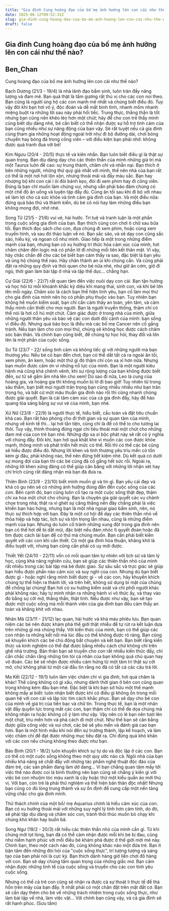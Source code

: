 ```yaml
---
title: "Gia đình Cung hoàng đạo của bố mẹ ảnh hưởng lên con cái như thế nào?"
date: 2025-06-12T09:52:31Z
slug: gia-dinh-cung-hoang-dao-cua-bo-me-anh-huong-len-con-cai-nhu-the-nao
draft: false
---
```


## Gia đình Cung hoàng đạo của bố mẹ ảnh hưởng lên con cái như thế nào?

## Ben_Chan

Cung hoàng đạo của bố mẹ ảnh hưởng lên con cái như thế nào?


Bạch Dương (21/3 - 19/4) là nhà lãnh đạo bẩm sinh, luôn tràn đầy năng lượng và đam mê. Bạn quả thật là tấm gương rất thú vị cho các con noi theo. Bạn cũng là người ủng hộ các con mạnh mẽ nhất và chúng biết điều đó. Tuy vậy đôi khi bạn hơi vô ý, độc đoán và dễ mất bình tĩnh, nhanh mồm nhanh miệng buột ra những lời sau này phải hối tiếc.
Trung thực, thẳng thắn là tốt nhưng bạn cũng nên khéo léo hơn một chút; hãy để cho con trẻ thấy mình cũng biết dịu dàng nhé, bé cần biết có thể nhận được sự hỗ trợ tình cảm của bạn cũng nhiều như sự năng động của bạn vậy.
Sẽ rất tuyệt nếu cả gia đình cùng tham gia những hoạt động ngoài trời như đi bộ đường dài, chơi bóng chuyền hay bóng đá trong công viên – với điều kiện bạn phải nhớ: không được quá tranh đua với bé!

Kim Ngưu (20/4 - 20/5) thực tế và kiên nhẫn. Bạn luôn biết điều gì là thật sự quan trọng. Bạn dịu dàng dạy cho các thiên thần của mình những giá trị mà một Taurus luôn đề cao: sự trung thành, chăm chỉ và nhẫn nại. Bạn thích ở bên những người, những thứ quý giá nhất với mình, thế nên nhà của bạn rất có thể là một nơi hơi lộn xộn, nhưng thoải mái và đầy màu sắc.
Bạn hay nhượng bộ khi con cái ỉ ôi đòi bánh kẹo, đòi đi xem phim hay đi công viên. Đúng là bạn chỉ muốn làm chúng vui, nhưng vẫn phải bảo đảm chúng có một chế độ ăn uống và luyện tập đầy đủ. Cùng ăn tối sau khi đi bộ với nhau sẽ làm lợi cho cả sức khỏe và tình cảm gia đình của bạn.
Và một điều nữa: đừng quá bảo thủ và thành kiến, dù bé có nói hay làm những điều bạn không mong đợi, nhớ nhé.

Song Tử (21/5 - 21/6) vui vẻ, hài hước. Trí tuệ và tranh luận là một phần trong cuộc sống gia đình của bạn. Bạn thích cùng con chơi ô chữ sau bữa tối. Bạn thích đọc sách cho con, đưa chúng đi xem phim, hoặc cùng xem truyền hình, và sau đó thảo luận về nó. Bạn sắc sảo, và sẽ dạy con cũng sắc sảo, hiếu kỳ, và ngoan cố như mình.
Giao tiếp là một trong những điểm mạnh của bạn, nhưng bạn có xu hướng trí thức hóa cảm xúc của mình, hơi chăm chăm đến logic mà có phần lờ đi những mối liên kết thân mật. Vì vậy, hãy chắc chắn để cho các bé biết bạn cảm thấy ra sao, đặc biệt là bạn yêu và ủng hộ chúng thế nào. Hãy chân thành an ủi khi chúng cần.
Và cũng phải đặt ra những quy định và thói quen cho bé nữa nhé, như giờ ăn cơm, giờ đi ngủ, thời gian làm bài tập ở nhà và tập thể dục… chẳng hạn.

Cự Giải (22/6 - 22/7) rất quan tâm đến việc nuôi dạy con cái. Bạn tận hưởng và học hỏi từ mỗi
khoảnh khắc kỳ diệu khi mang thai, sinh con, và khi bé lớn lên mỗi ngày. Chăm sóc là cách bạn thể hiện tình yêu, bạn cố làm mọi thứ cho gia đình của mình nên họ có phần phụ thuộc vào bạn. Tuy nhiên bạn không hề muốn kiểm soát, bạn chỉ cần cảm thấy an toàn, yên tâm, và cảm thấy mình cần thiết cho mọi người.
Bạn là người truyền thống, thậm chí có thể nói là hơi cổ hủ một chút. Cảm giác được ở trong nhà của mình, giữa những người thân yêu và bảo vệ các con dưới đôi cánh của mình: bạn sống vì điều đó.
Nhưng quá bảo bọc là điều mà các bố mẹ Cancer nên cố gắng tránh. Nếu bạn làm cho con mọi thứ, chúng sẽ không học được cách chăm sóc bản thân. Và chính bạn cũng biết, để chúng tự học hỏi, thay đổi và lớn lên là một phần của cuộc sống.

Sư Tử (23/7 - 22/ sống tình cảm và không tiếc gì với những người mà bạn thương yêu. Nếu bé có bạn đến chơi, bạn có thể dắt tất cả ra ngoài ăn tối, xem phim, ăn kem, hoặc một thứ gì đó thậm chí còn xa xỉ hơn nữa. Nhưng bạn muốn được cảm ơn vì những nỗ lực của mình. Bạn là một người kiêu hãnh mà cũng khá chênh vênh, khi sự rộng lượng của bạn không được biết đến, sư tử sẽ gầm ầm nhà lên cho xem! Dù sao đi nữa, Leo là cung của hoàng gia, và hoàng gia thì không muốn bị lờ đi bao giờ!
Tuy nhiên từ trong sâu thẳm, bạn biết mọi người trân trọng bạn cũng nhiều nhiều như bạn trân trọng họ, và bất cứ một mâu thuẫn gia đình nào rồi thì cũng nhanh chóng được giải quyết. Bạn là cái tâm cảm xúc của cả gia đình đấy, hãy để hào quang tỏa sáng bằng sự vui vẻ của mình, bạn nhé.

Xử Nữ (23/8 - 22/9) là người thực tế, hiểu biết, cầu toàn và đặt tiêu chuẩn khá cao. Bạn rất hào phóng cho đi
thời gian và sự quan tâm của mình, nhưng về kinh tế thì… lại hơi tằn tiện, cũng chỉ là để có thể lo cho tương lai thôi. Tuy vậy, thỉnh thoảng đừng ngại chi tiêu thoải mái một chút cho những đam mê của con trẻ bạn nhé. Những dịp xa xỉ bộc phát này sẽ rất có ý nghĩa với chúng đấy.
Đôi khi, bạn hơi quá khắt khe vì muốn các con được khỏe mạnh, thông minh và phát triển hết mức có thể. Rồi thì có thể các bé cũng sẽ hiểu được điều đó. Nhưng lời khen và tình thương yêu trìu mến có tốn kém gì đâu, phải không nào, thế nên đừng tiết kiệm nhé. Dù kết quả có dưới sự mong đợi của bạn thì các bé cũng đã cố gắng hết sức rồi.
Ngoài ra, những lời khen xứng đáng có thể giúp cân bằng với những lời nhận xét hay chỉ trích cũng rất đáng nhận mà bạn đã đưa ra.

Thiên Bình (23/9 - 23/10) biết mình muốn gì và tin gì. Bạn yêu cái đẹp và khá có gu nên sẽ có những ảnh hưởng đúng đắn đến cuộc sống của các con. Bên cạnh đó, bạn cũng luôn cố tạo ra một cuộc sống thật đẹp, thậm chí xa hoa một chút cho chúng.
Bạn là chuyên gia giải quyết các vụ chành chọe trong nhà; thật ra vì ghét sự căng thẳng nên đây chẳng phải là việc khiến bạn hào hứng, nhưng bạn là một nhà ngoại giao bẩm sinh, nên, nó thực sự thích hợp với bạn. Đây là một cơ hội để dạy các thiên thần nhỏ về thỏa hiệp và hợp tác, lịch sự và tôn trọng lẫn nhau, cũng là những điểm mạnh của bạn.
Nhưng do luôn cố tránh những xung đột trong gia đình nên bạn có thể hơi dễ bị dắt mũi, đặc biệt nếu đám nhóc tì quyết đoán hoặc đã tìm được cách lái bạn để có thứ mà chúng muốn. Bạn cần phải biết kiên quyết với các con khi cần thiết. Có một gia đình hòa thuận, khăng khít là điều tuyệt vời, nhưng bạn cũng cần phải có uy mới được.

Thiết Yết (24/10 - 22/11) vốn có mối quan tâm tự nhiên với lịch sử và tâm lý học, cùng khả năng
nghiên cứu, bạn sẽ giúp các thiên thần nhỏ của mình rất nhiều trong các bài tập mà bé được giao.
Sự sâu sắc và trực giác sẽ giúp bạn hiểu được phần nào cảm xúc và suy nghĩ của con. Nhưng dù bạn biết được gì - hoặc nghĩ rằng mình biết được gì - về các con, hãy khuyến khích chúng tự thể hiện ra thành lời, và trên hết, không sử dụng bí mật của chúng để chống lại chúng!
Bạn hơi có xu hướng kiểm soát và chi phối người khác phải không nào; hãy tự mình nhận ra những hành vi vô thức ấy, và thay vào đó bằng sự cởi mở, thẳng thắn, thật tình. Nếu được như vậy, bạn sẽ tạo được một cuộc sống mà mỗi thành viên của gia đình bạn đều cảm thấy an toàn và khăng khít với nhau.

Nhân Mã (23/11 - 21/12) lạc quan, hài hước và khá máu phiêu lưu. Bạn quan niệm các bé nên được khám phá thế giới thật nhiều để tự rút ra kết luận dựa trên những gì mà chúng thấy.
Với kiến thức của mình, bạn có thể giúp các con nhận ra những kết nối mà lúc đầu có thể không được rõ ràng. Bạn cũng sẽ khuyến khích các bé chủ động bắt chuyện và kết bạn.
Bạn biết rằng kiến thức và kinh nghiệm có thể đạt được bằng nhiều cách chứ không chỉ trên ghế nhà trường. Bản thân bạn sẽ truyền cho con rất nhiều kiến thức đấy, chỉ cần chắc chắn rằng những tìm tòi cá nhân của bạn không quá chủ quan hay võ đoán. Các bé sẽ nhận được nhiều cảm hứng từ một tâm trí thật sự cởi mở, chứ không phải từ một cái đầu tin rằng nó đã có tất cả các câu trả lời.

Ma Kết (22/12 - 19/1) luôn làm việc chăm chỉ vì gia đình, hơi quá chăm là khác! Thế cũng
không có gì xấu, nhưng dành thời gian ở bên con cũng quan trọng không kém đâu bạn nhé. Đặc biệt là khi bạn sở hữu một thế mạnh không mấy ai biết: luôn nhận biết được khi có điều gì không ổn trong mối quan hệ với con cái và lập tức tìm cách khắc phục.
Bạn sẽ dạy cho bé con của mình về giá trị của tiền bạc và chữ tín. Trong thực tế, bạn là một nhân vật đầy quyền lực trong mắt các con, bạn thậm chí có thể đe dọa chúng mà không nhận ra hoặc không cố ý làm như vậy. Vậy nên có lẽ bạn nên tươi lên một chút, trìu mến hơn và phá cách đi một chút. Như thế bạn sẽ cân bằng được giữa công việc và vui chơi, các bé sẽ yêu mến và đánh giá cao bạn hơn.
Bạn là một hình mẫu khi nói đến sự trưởng thành, lập kế hoạch, và làm việc chăm chỉ để đạt được những mục tiêu đặt ra. Chỉ đừng quá khó khăn với các con nếu chúng không theo được như bạn.

Bảo Bình (20/1 - 18/2) luôn khuyến khích sự tự do và độc lập ở các con. Bạn có thể có một cuộc sống không theo một quy ước nào cả. Ngôi nhà của bạn nhiều khả năng sẽ chất đầy với những tác phẩm nghệ thuật độc đáo của đám trẻ, các sản phẩm đang làm dở dang…
Vì bạn chẳng quan tâm mấy tới việc thế nào được coi là bình thường nên bạn cũng sẽ chẳng ý kiến gì với việc bé con nhuộm tóc màu xanh lá cây hoặc thử một kiểu quần áo mới thú vị. Với bạn, còn trẻ là phải thử nghiệm và thể hiện bản thân độc nhất! Nhưng bạn cũng có đủ lòng trung thành và sự ổn định để cung cấp một nền tảng vững chắc cho gia đình mình.

Thử thách chính của một bố/ mẹ Aquarius chính là hiểu cảm xúc của con. Bạn có xu hướng thoải mái với những suy nghĩ lý tính hơn cảm tính, do đó, sẽ phải tập dịu dàng và chăm sóc con, tránh thôi thúc muốn bỏ chạy khi chúng khó khăn hay buồn bã.

Song Ngư (19/2 - 20/3) rất hiểu các thiên thần nhỏ của mình cần gì. Từ khi chúng mới lọt lòng, bạn đã có thể
cảm nhận được mỗi khi bé bị đau, cũng như niềm hạnh phúc với mỗi điều bé khám phá được ở thế giới mới mẻ này.
Chính bạn, theo một cách nào đó, cũng không khác nào một đứa trẻ. Bạn ít bận tâm đến những đòi hỏi của "cuộc sống thực", trí tượng tượng và sáng tạo của bạn phải nói là cực kỳ. Bạn thích dành hàng giờ liền chơi đồ hàng với con. Bạn sẽ dạy chúng tầm quan trọng của những giấc mơ. Bạn cảm nhận được những tinh tế của cuộc sống và truyền cho các con tình yêu cuộc sống.

Nhưng có thể cả trẻ con cũng sẽ nhận ra được cả sự thoát li thực tế để thả hồn trên mây của bạn đấy. Ít nhất phải có một chân đặt trên mặt đất cơ. Bạn sẽ cần dạy thêm cho bé về những trách nhiệm trong cuộc sống thực, như làm bài tập về nhà, làm việc vặt… Với chính bạn cũng vậy, và cả gia đình sẽ rất hạnh phúc.
(Sưu tầm)​